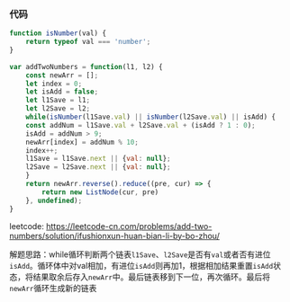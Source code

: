 ### 代码

```javascript
function isNumber(val) {
    return typeof val === 'number';
}
 
var addTwoNumbers = function(l1, l2) {
    const newArr = [];
    let index = 0;
    let isAdd = false;
    let l1Save = l1;
    let l2Save = l2;
    while(isNumber(l1Save.val) || isNumber(l2Save.val) || isAdd) {
    const addNum = l1Save.val + l2Save.val + (isAdd ? 1 : 0);
    isAdd = addNum > 9;
    newArr[index] = addNum % 10;
    index++;
    l1Save = l1Save.next || {val: null};
    l2Save = l2Save.next || {val: null};
    }
    return newArr.reverse().reduce((pre, cur) => {
        return new ListNode(cur, pre)
    }, undefined);
}
```

leetcode: https://leetcode-cn.com/problems/add-two-numbers/solution/ifushionxun-huan-bian-li-by-bo-zhou/

解题思路：while循环判断两个链表`l1Save`、`l2Save`是否有`val`或者否有进位`isAdd`。循环体中对val相加，有进位`isAdd`则再加1，根据相加结果重置`isAdd`状态，将结果取余后存入`newArr`中。最后链表移到下一位，再次循环。最后将`newArr`循环生成新的链表